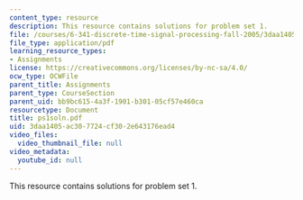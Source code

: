 ```yaml
---
content_type: resource
description: This resource contains solutions for problem set 1.
file: /courses/6-341-discrete-time-signal-processing-fall-2005/3daa1405ac307724cf302e643176ead4_ps1soln.pdf
file_type: application/pdf
learning_resource_types:
- Assignments
license: https://creativecommons.org/licenses/by-nc-sa/4.0/
ocw_type: OCWFile
parent_title: Assignments
parent_type: CourseSection
parent_uid: bb9bc615-4a3f-1901-b301-05cf57e460ca
resourcetype: Document
title: ps1soln.pdf
uid: 3daa1405-ac30-7724-cf30-2e643176ead4
video_files:
  video_thumbnail_file: null
video_metadata:
  youtube_id: null
---
```

This resource contains solutions for problem set 1.